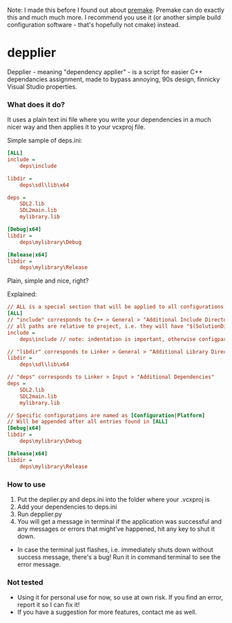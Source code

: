 Note: I made this before I found out about [premake](https://github.com/premake/premake-core). Premake can do exactly this and much much more. I recommend you use it (or another simple build configuration software - that's hopefully not cmake) instead.

# depplier
Depplier - meaning "dependency applier" - is a script for easier C++ dependancies assignment, made to bypass annoying, 90s design, finnicky Visual Studio properties. 

### What does it do?

It uses a plain text ini file where you write your dependencies in a much nicer way and then applies it to your vcxproj file.

Simple sample of deps.ini:
``` ini
[ALL]
include =
    deps\include

libdir =
    deps\sdl\lib\x64

deps =
    SDL2.lib
    SDL2main.lib
    mylibrary.lib

[Debug|x64]
libdir =
    deps\mylibrary\Debug

[Release|x64]
libdir =
    deps\mylibrary\Release

```

Plain, simple and nice, right?

Explained:

``` ini
// ALL is a special section that will be applied to all configurations:
[ALL]
// "include" corresponds to C++ > General > "Additional Include Directories":
// all paths are relative to project, i.e. they will have "$(SolutionDir)" automatically prepended
include =
    deps\include // note: indentation is important, otherwise configparser will not read it as a single line

// "libdir" corresponds to Linker > General > "Additional Library Directories":
libdir =
    deps\sdl\lib\x64

// "deps" corresponds to Linker > Input > "Additional Dependencies"
deps =
    SDL2.lib
    SDL2main.lib
    mylibrary.lib

// Specific configurations are named as [Configuration|Platform]
// Will be appended after all entries found in [ALL]
[Debug|x64]
libdir =
    deps\mylibrary\Debug

[Release|x64]
libdir =
    deps\mylibrary\Release
```

### How to use

1. Put the deplier.py and deps.ini into the folder where your .vcxproj is
2. Add your dependencies to deps.ini
3. Run depplier.py
4. You will get a message in terminal if the application was successful and any messages or errors that might've happened, hit any key to shut it down.

- In case the terminal just flashes, i.e. immediately shuts down without success message, there's a bug! Run it in command terminal to see the error message.

### Not tested

- Using it for personal use for now, so use at own risk. If you find an error, report it so I can fix it!
- If you have a suggestion for more features, contact me as well.
